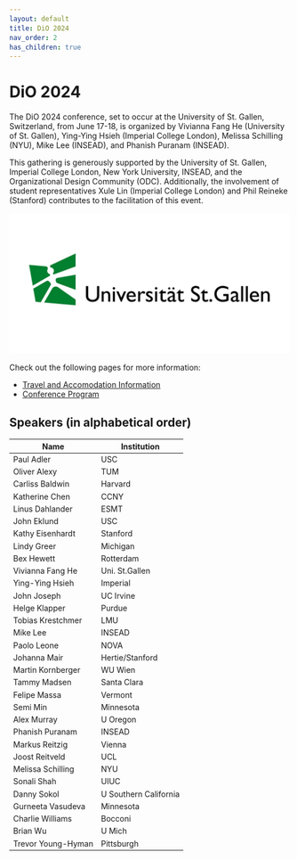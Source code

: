 ```yaml
---
layout: default
title: DiO 2024
nav_order: 2
has_children: true
---
```



# DiO 2024

The DiO 2024 conference, set to occur at the University of St. Gallen, Switzerland, from June 17-18, is organized by Vivianna Fang He (University of St. Gallen), Ying-Ying Hsieh (Imperial College London), Melissa Schilling (NYU), Mike Lee (INSEAD), and Phanish Puranam (INSEAD).

This gathering is generously supported by the University of St. Gallen, Imperial College London, New York University, INSEAD, and the Organizational Design Community (ODC). Additionally, the involvement of student representatives Xule Lin (Imperial College London) and Phil Reineke (Stanford) contributes to the facilitation of this event.

![DiO 2024](dio_2024_photos/dio_2024_2.jpeg)

Check out the following pages for more information:

- [Travel and Accomodation Information](dio_2024/dio_2024_travel.md)
- [Conference Program](dio_2024/dio_2024_program.md)

## Speakers (in alphabetical order)

| Name                | Institution           |
| ------------------  | --------------------- |
| Paul Adler          | USC                   |
| Oliver Alexy        | TUM                   |
| Carliss Baldwin     | Harvard               |
| Katherine Chen      | CCNY                  |
| Linus Dahlander     | ESMT                  |
| John Eklund         | USC                   |
| Kathy Eisenhardt    | Stanford              |
| Lindy Greer         | Michigan              |
| Bex Hewett          | Rotterdam             |
| Vivianna Fang He    | Uni. St.Gallen        |
| Ying-Ying Hsieh     | Imperial              |
| John Joseph         | UC Irvine             |
| Helge Klapper       | Purdue                |
| Tobias Krestchmer   | LMU                   |
| Mike Lee            | INSEAD                |
| Paolo Leone         | NOVA                  |
| Johanna Mair        | Hertie/Stanford       |
| Martin Kornberger   | WU Wien               |
| Tammy Madsen        | Santa Clara           |
| Felipe Massa        | Vermont               |
| Semi Min            | Minnesota             |
| Alex Murray         | U Oregon              |
| Phanish Puranam     | INSEAD                |
| Markus Reitzig      | Vienna                |
| Joost Reitveld      | UCL                   |
| Melissa Schilling   | NYU                   |
| Sonali Shah         | UIUC                  |
| Danny Sokol         | U Southern California |
| Gurneeta Vasudeva   | Minnesota             |
| Charlie Williams    | Bocconi               |
| Brian Wu            | U Mich                |
| Trevor Young-Hyman  | Pittsburgh            |